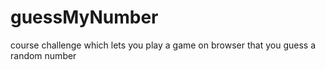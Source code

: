 # guessMyNumber
course challenge which lets you play a game on browser that you guess a random number
